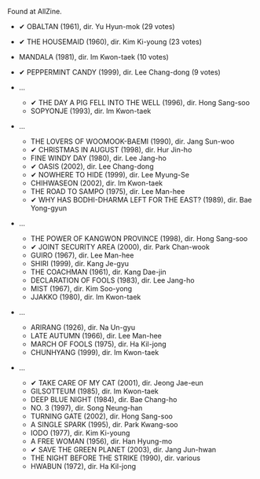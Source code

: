 Found at AllZine.

* ✔ OBALTAN (1961), dir. Yu Hyun-mok (29 votes)
* ✔ THE HOUSEMAID (1960), dir. Kim Ki-young (23 votes)
* MANDALA (1981), dir. Im Kwon-taek (10 votes)
* ✔ PEPPERMINT CANDY (1999), dir. Lee Chang-dong (9 votes)

* ...
  * ✔ THE DAY A PIG FELL INTO THE WELL (1996), dir. Hong Sang-soo
  * SOPYONJE (1993), dir. Im Kwon-taek

* ...
  * THE LOVERS OF WOOMOOK-BAEMI (1990), dir. Jang Sun-woo
  * ✔ CHRISTMAS IN AUGUST (1998), dir. Hur Jin-ho
  * FINE WINDY DAY (1980), dir. Lee Jang-ho
  * ✔ OASIS (2002), dir. Lee Chang-dong
  * ✔ NOWHERE TO HIDE (1999), dir. Lee Myung-Se
  * CHIHWASEON (2002), dir. Im Kwon-taek
  * THE ROAD TO SAMPO (1975), dir. Lee Man-hee
  * ✔ WHY HAS BODHI-DHARMA LEFT FOR THE EAST? (1989), dir. Bae Yong-gyun

* ...
  * THE POWER OF KANGWON PROVINCE (1998), dir. Hong Sang-soo
  * ✔ JOINT SECURITY AREA (2000), dir. Park Chan-wook
  * GUIRO (1967), dir. Lee Man-hee
  * SHIRI (1999), dir. Kang Je-gyu
  * THE COACHMAN (1961), dir. Kang Dae-jin
  * DECLARATION OF FOOLS (1983), dir. Lee Jang-ho
  * MIST (1967), dir. Kim Soo-yong
  * JJAKKO (1980), dir. Im Kwon-taek

* ...
  * ARIRANG (1926), dir. Na Un-gyu
  * LATE AUTUMN (1966), dir. Lee Man-hee
  * MARCH OF FOOLS (1975), dir. Ha Kil-jong
  * CHUNHYANG (1999), dir. Im Kwon-taek

* ...
  * ✔ TAKE CARE OF MY CAT (2001), dir. Jeong Jae-eun
  * GILSOTTEUM (1985), dir. Im Kwon-taek
  * DEEP BLUE NIGHT (1984), dir. Bae Chang-ho
  * NO. 3 (1997), dir. Song Neung-han
  * TURNING GATE (2002), dir. Hong Sang-soo
  * A SINGLE SPARK (1995), dir. Park Kwang-soo
  * IODO (1977), dir. Kim Ki-young
  * A FREE WOMAN (1956), dir. Han Hyung-mo
  * ✔ SAVE THE GREEN PLANET (2003), dir. Jang Jun-hwan
  * THE NIGHT BEFORE THE STRIKE (1990), dir. various
  * HWABUN (1972), dir. Ha Kil-jong